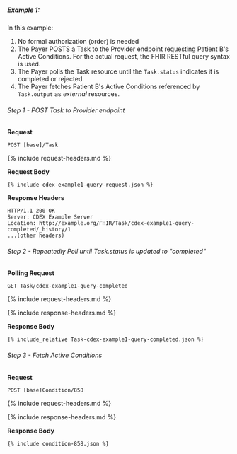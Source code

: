 
##### Example 1:

In this example:

1. No formal authorization (order) is needed
1. The Payer POSTS a Task to the Provider endpoint requesting Patient B's Active Conditions.  For the actual request, the FHIR RESTful query syntax is used.
2. The Payer polls the Task resource until the `Task.status` indicates it is completed or rejected.
3. The Payer fetches Patient B's Active Conditions referenced by `Task.output` as *external* resources.

###### Step 1 - POST Task to Provider endpoint

**Request**
~~~
POST [base]/Task
~~~

{% include request-headers.md %}

**Request Body**

~~~
{% include cdex-example1-query-request.json %}
~~~

**Response Headers**

~~~
HTTP/1.1 200 OK
Server: CDEX Example Server
Location: http://example.org/FHIR/Task/cdex-example1-query-completed/_history/1
...(other headers)
~~~

###### Step 2 - Repeatedly Poll until Task.status is updated to "completed"

**Polling Request**
~~~
GET Task/cdex-example1-query-completed
~~~

{% include request-headers.md %}

{% include response-headers.md %}

**Response Body**

~~~
{% include_relative Task-cdex-example1-query-completed.json %}
~~~

###### Step 3 - Fetch Active Conditions

**Request**
~~~
POST [base]Condition/858
~~~

{% include request-headers.md %}

{% include response-headers.md %}

**Response Body**

~~~
{% include condition-858.json %}
~~~

